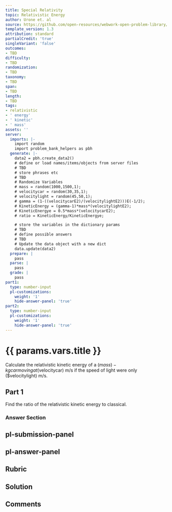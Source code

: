 ```yaml
---
title: Special Relativity
topic: Relativistic Energy
author: Urone et. al
source: https://github.com/open-resources/webwork-open-problem-library/tree/master/Contrib/BrockPhysics/College_Physics_Urone/28.Special_Relativity/28-06.Relativistic_Energy/NU_U17-28-06-011.pg
template_version: 1.3
attribution: standard
partialCredit: 'true'
singleVariant: 'false'
outcomes:
- TBD
difficulty:
- TBD
randomization:
- TBD
taxonomy:
- TBD
span:
- TBD
length:
- TBD
tags:
- relativistic
- ' energy'
- ' kinetic'
- ' mass'
assets: ''
server:
  imports: |-
    import random
    import problem_bank_helpers as pbh
  generate: |-
    data2 = pbh.create_data2()
    # define or load names/items/objects from server files
    # TBD
    # store phrases etc
    # TBD
    # Randomize Variables
    # mass = random(1000,1500,1);
    # velocitycar = random(30,35,1);
    # velocitylight = random(45,50,1);
    # gamma = (1-((velocitycarE2)/(velocitylightE2)))E(-1/2);
    # KineticEnergy = (gamma-1)*mass*(velocitylightE2);
    # KineticEnergye = 0.5*mass*(velocitycarE2);
    # ratio = KineticEnergy/KineticEnergye;

    # store the variables in the dictionary params
    # TBD
    # define possible answers
    # TBD
    # Update the data object with a new dict
    data.update(data2)
  prepare: |
    pass
  parse: |
    pass
  grade: |
    pass
part1:
  type: number-input
  pl-customizations:
    weight: '1'
    hide-answer-panel: 'true'
part2:
  type: number-input
  pl-customizations:
    weight: '1'
    hide-answer-panel: 'true'
---
```


# {{ params.vars.title }} 


Calculate the relativistic kinetic energy of a ($mass)-kg car moving at ($velocitycar) m/s if the speed of light were only ($velocitylight) m/s.

## Part 1 
Find the ratio of the relativistic kinetic energy to classical. 


 ### Answer Section


## pl-submission-panel 


## pl-answer-panel 


## Rubric 


## Solution 


## Comments 


